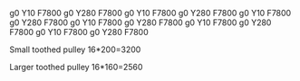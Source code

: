 g0 Y10 F7800
g0 Y280 F7800
g0 Y10 F7800
g0 Y280 F7800
g0 Y10 F7800
g0 Y280 F7800
g0 Y10 F7800
g0 Y280 F7800
g0 Y10 F7800
g0 Y280 F7800
g0 Y10 F7800
g0 Y280 F7800

Small toothed pulley
16*200=3200

Larger toothed pulley
16*160=2560
